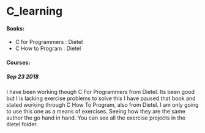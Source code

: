 # C_learning

#### Books:
  * C for Programmers : Dietel
  * C How to Program  : Dietel


#### Courses:



##### Sep 23 2018
  I have been working though C For Programmers from Dietel. Its been good but I is lacking exercise problems to solve this I have paused
  that book and stated working through C How To Program, also from Dietel. I am only going to use this one as a means of exercises. Seeing
  how they are the same author the go hand in hand. You can see all the exercise projects in the dietel folder.

  

